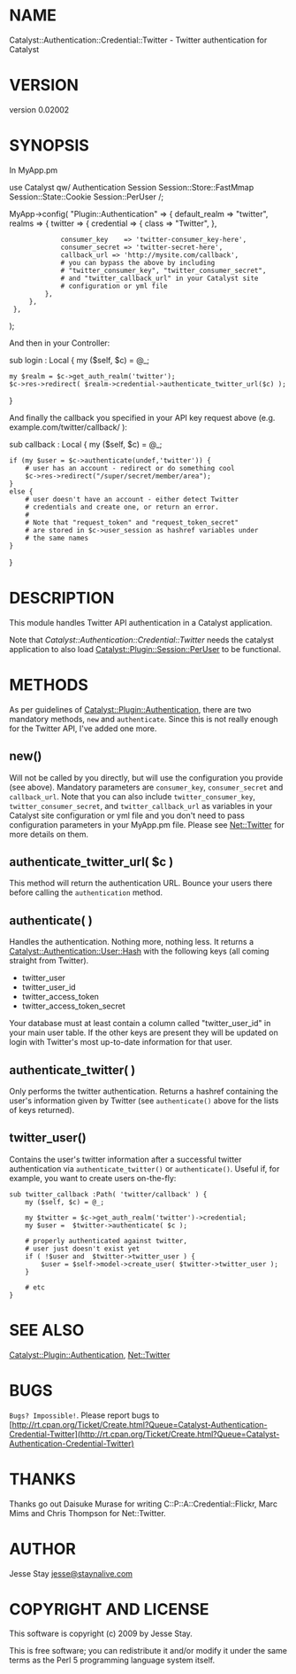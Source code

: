 # NAME

Catalyst::Authentication::Credential::Twitter - Twitter authentication for Catalyst

# VERSION

version 0.02002

# SYNOPSIS

In MyApp.pm

 use Catalyst qw/
    Authentication
    Session
    Session::Store::FastMmap
    Session::State::Cookie
	Session::PerUser
 /;
 

 MyApp->config(
     "Plugin::Authentication" => {
         default_realm => "twitter",
         realms => {
             twitter => {
                 credential => {
                     class => "Twitter",
                 },

                 consumer_key    => 'twitter-consumer_key-here',
                 consumer_secret => 'twitter-secret-here',
                 callback_url => 'http://mysite.com/callback',
				 # you can bypass the above by including
				 # "twitter_consumer_key", "twitter_consumer_secret", 
				 # and "twitter_callback_url" in your Catalyst site
				 # configuration or yml file
             },
         },
     },
 );

And then in your Controller:

 sub login : Local {
    my ($self, $c) = @_;
    

    my $realm = $c->get_auth_realm('twitter');
    $c->res->redirect( $realm->credential->authenticate_twitter_url($c) );
 }

And finally the callback you specified in your API key request above (e.g.
example.com/twitter/callback/ ):

 sub callback : Local {
    my ($self, $c) = @_;
    

    if (my $user = $c->authenticate(undef,'twitter')) {
		# user has an account - redirect or do something cool
    	$c->res->redirect("/super/secret/member/area");
	}
	else {
		# user doesn't have an account - either detect Twitter
		# credentials and create one, or return an error.
		#
		# Note that "request_token" and "request_token_secret"
		# are stored in $c->user_session as hashref variables under
		# the same names
	}
 }

# DESCRIPTION

This module handles Twitter API authentication in a Catalyst application.

Note that _Catalyst::Authentication::Credential::Twitter_ needs
the catalyst application to also load [Catalyst::Plugin::Session::PerUser](http://search.cpan.org/perldoc?Catalyst::Plugin::Session::PerUser)
to be functional.

# METHODS

As per guidelines of [Catalyst::Plugin::Authentication](http://search.cpan.org/perldoc?Catalyst::Plugin::Authentication), there are two
mandatory methods, `new` and `authenticate`. Since this is not really
enough for the Twitter API, I've added one more.

## new()

Will not be called by you directly, but will use the configuration you
provide (see above). Mandatory parameters are `consumer_key`, `consumer_secret` and
`callback_url`. Note that you can also include `twitter_consumer_key`, `twitter_consumer_secret`, and `twitter_callback_url` as variables in your Catalyst site configuration or yml file and you don't need to pass configuration parameters in your MyApp.pm file.  Please see [Net::Twitter](http://search.cpan.org/perldoc?Net::Twitter) for more details on them.

## authenticate_twitter_url( $c )

This method will return the authentication URL. Bounce your users there
before calling the `authentication` method.

## authenticate( )

Handles the authentication. Nothing more, nothing less. It returns
a [Catalyst::Authentication::User::Hash](http://search.cpan.org/perldoc?Catalyst::Authentication::User::Hash) with the following keys
(all coming straight from Twitter).

- twitter_user
- twitter_user_id
- twitter_access_token
- twitter_access_token_secret

Your database must at least contain a column called "twitter_user_id"
in your main user table. If the other keys are present they will be
updated on login with Twitter's most up-to-date information for that
user.

## authenticate_twitter( )

Only performs the twitter authentication. Returns a hashref containing
the user's information given by Twitter (see `authenticate()` above for
the lists of keys returned).

## twitter_user()

Contains the user's twitter information after a successful twitter
authentication via `authenticate_twitter()` or
`authenticate()`. Useful if, for example, you want to create users
on-the-fly:

    sub twitter_callback :Path( 'twitter/callback' ) {
        my ($self, $c) = @_;

        my $twitter = $c->get_auth_realm('twitter')->credential;
        my $user =  $twitter->authenticate( $c );

        # properly authenticated against twitter,
        # user just doesn't exist yet
        if ( !$user and  $twitter->twitter_user ) {
            $user = $self->model->create_user( $twitter->twitter_user );
        }

        # etc
    }

# SEE ALSO

[Catalyst::Plugin::Authentication](http://search.cpan.org/perldoc?Catalyst::Plugin::Authentication), [Net::Twitter](http://search.cpan.org/perldoc?Net::Twitter)

# BUGS

`Bugs? Impossible!`. Please report bugs to [http://rt.cpan.org/Ticket/Create.html?Queue=Catalyst-Authentication-Credential-Twitter](http://rt.cpan.org/Ticket/Create.html?Queue=Catalyst-Authentication-Credential-Twitter)

# THANKS

Thanks go out Daisuke Murase for writing C::P::A::Credential::Flickr,
Marc Mims and Chris Thompson for Net::Twitter.

# AUTHOR

Jesse Stay <jesse@staynalive.com>

# COPYRIGHT AND LICENSE

This software is copyright (c) 2009 by Jesse Stay.

This is free software; you can redistribute it and/or modify it under
the same terms as the Perl 5 programming language system itself.